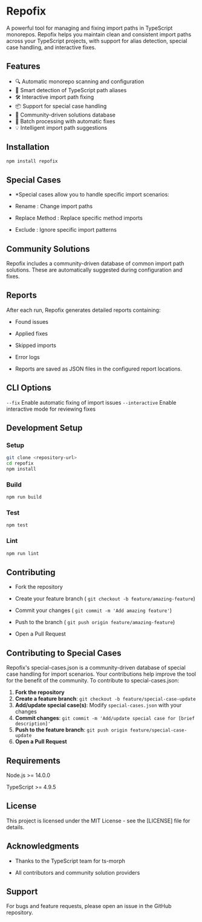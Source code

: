 # Repofix

A powerful tool for managing and fixing import paths in TypeScript monorepos. Repofix helps you maintain clean and consistent import paths across your TypeScript projects, with support for alias detection, special case handling, and interactive fixes.

## Features

- 🔍 Automatic monorepo scanning and configuration
- 🎯 Smart detection of TypeScript path aliases
- 🛠️ Interactive import path fixing
- 📦 Support for special case handling
- 🤝 Community-driven solutions database
- 🚀 Batch processing with automatic fixes
- 💡 Intelligent import path suggestions

## Installation

```bash
npm install repofix
```

## Special Cases
* *Special cases allow you to handle specific import scenarios:

* Rename : Change import paths

* Replace Method : Replace specific method imports

* Exclude : Ignore specific import patterns

## Community Solutions
Repofix includes a community-driven database of common import path solutions. These are automatically suggested during configuration and fixes.

## Reports
After each run, Repofix generates detailed reports containing:

* Found issues

* Applied fixes

* Skipped imports

* Error logs

* Reports are saved as JSON files in the configured report locations.

## CLI Options
`--fix`            Enable automatic fixing of import issues
`--interactive`    Enable interactive mode for reviewing fixes

## Development Setup
### Setup
```bash
git clone <repository-url>
cd repofix
npm install
```
### Build
```bash
npm run build
```
### Test
```bash
npm test
```
### Lint
```bash
npm run lint
```
## Contributing
* Fork the repository

* Create your feature branch ( ```git checkout -b feature/amazing-feature```)

* Commit your changes ( ```git commit -m 'Add amazing feature'```)

* Push to the branch ( ```git push origin feature/amazing-feature```)

* Open a Pull Request

## Contributing to Special Cases

Repofix's special-cases.json is a community-driven database of special case handling for import scenarios. Your contributions help improve the tool for the benefit of the community. To contribute to special-cases.json:

1. **Fork the repository**
2. **Create a feature branch**: `git checkout -b feature/special-case-update`
3. **Add/update special case(s)**: Modify `special-cases.json` with your changes
4. **Commit changes**: `git commit -m 'Add/update special case for [brief description]'`
5. **Push to the feature branch**: `git push origin feature/special-case-update`
6. **Open a Pull Request**

## Requirements
Node.js >= 14.0.0

TypeScript >= 4.9.5

## License
This project is licensed under the MIT License - see the [LICENSE] file for details.

## Acknowledgments
* Thanks to the TypeScript team for ts-morph

* All contributors and community solution providers

## Support
For bugs and feature requests, please open an issue in the GitHub repository.
